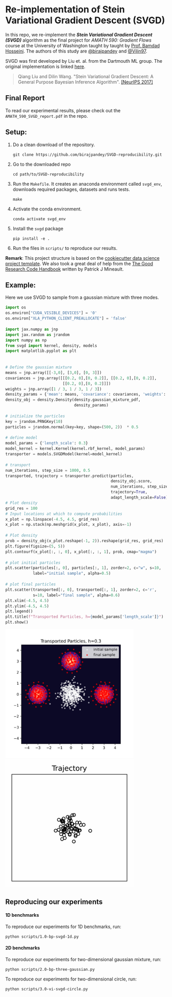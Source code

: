 # Re-implementation of Stein Variational Gradient Descent (SVGD)

In this repo, we re-implement the **_Stein Variational Gradient Descent 
(SVGD)_** 
algorithm as the final project for _AMATH 590: Gradient Flows_ course at the 
University of 
Washington taught by taught by [Prof. Bamdad Hosseini](https://bamdadhosseini.org).  The 
authors of this study are 
[@birajpandey](https://github.com/birajpandey) and [@Vilin97](https://github.com/Vilin97). 

SVGD was first developed by Liu et. al. from the Dartmouth ML group. The 
original implementation is linked [here](https://github.com/dilinwang820/Stein-Variational-Gradient-Descent).
> Qiang Liu and Dilin Wang. 
> "Stein Variational Gradient Descent: A General Purpose Bayesian Inference Algorithm".
> [[NeurIPS 2017]](https://proceedings.neurips.cc/paper/2016/file/b3ba8f1bee1238a2f37603d90b58898d-Paper.pdf)


## Final Report
To read our experimental results, please check out the `AMATH_590_SVGD_report.pdf` 
in the repo.

## Setup:

1. Do a clean download of the repository.
   ```
   git clone https://github.com/birajpandey/SVGD-reproducibility.git
   ```
2. Go to the downloaded repo
   ```
   cd path/to/SVGD-reproducibility
   ```
3. Run the `Makefile`. It creates an anaconda environment called `svgd_env`, 
   downloads  required  packages, datasets and runs tests.

   ```
   make 
   ```
3. Activate the conda environment. 

   ```
   conda activate svgd_env
   ```

4. Install the `svgd` package
   ```
   pip install -e .
   ```
   
5. Run the files in `scripts/` to reproduce our results. 

__Remark__: This project structure is based on the 
<a target="_blank" href="https://drivendata.github.io/cookiecutter-data-science/">
cookiecutter data science project template</a>. We also took a great deal of 
help from the <a target="_blank" href="https://goodresearch.dev/#alternative-formats">
The Good Research Code Handbook</a> written by Patrick J Mineault. 

## Example:
Here we use SVGD to sample from a gaussian mixture with three modes.
```python
import os
os.environ["CUDA_VISIBLE_DEVICES"] = '0'
os.environ["XLA_PYTHON_CLIENT_PREALLOCATE"] = 'false'

import jax.numpy as jnp
import jax.random as jrandom
import numpy as np
from svgd import kernel, density, models
import matplotlib.pyplot as plt


# Define the gaussian mixture
means = jnp.array([[-3,0], [3,0], [0, 3]])
covariances = jnp.array([[[0.2, 0],[0, 0.2]], [[0.2, 0],[0, 0.2]],
                         [[0.2, 0],[0, 0.2]]])
weights = jnp.array([1 / 3, 1 / 3, 1 / 3])
density_params = {'mean': means, 'covariance': covariances, 'weights': weights}
density_obj = density.Density(density.gaussian_mixture_pdf,
                              density_params)

# initialize the particles
key = jrandom.PRNGKey(10)
particles = jrandom.normal(key=key, shape=(500, 2))  * 0.5

# define model
model_params = {'length_scale': 0.3}
model_kernel = kernel.Kernel(kernel.rbf_kernel, model_params)
transporter = models.SVGDModel(kernel=model_kernel)

# transport
num_iterations, step_size = 1000, 0.5
transported, trajectory = transporter.predict(particles,
                                              density_obj.score,
                                              num_iterations, step_size,
                                              trajectory=True, 
                                              adapt_length_scale=False)
# Plot density
grid_res = 100
# Input locations at which to compute probabilities
x_plot = np.linspace(-4.5, 4.5, grid_res)
x_plot = np.stack(np.meshgrid(x_plot, x_plot), axis=-1)

# Plot density
prob = density_obj(x_plot.reshape(-1, 2)).reshape(grid_res, grid_res)
plt.figure(figsize=(5, 5))
plt.contourf(x_plot[:, :, 0], x_plot[:, :, 1], prob, cmap="magma")

# plot initial particles
plt.scatter(particles[:, 0], particles[:, 1], zorder=2, c="w", s=10,
            label="initial sample", alpha=0.5)

# plot final particles
plt.scatter(transported[:, 0], transported[:, 1], zorder=2, c='r',
            s=10, label="final sample", alpha=0.6)
plt.xlim(-4.5, 4.5)
plt.ylim(-4.5, 4.5)
plt.legend()
plt.title(f"Transported Particles, h={model_params['length_scale']}")
plt.show()
``` 


<p float="left">
  <img src="3_gaussians.png" width="400" />
  <img src="3_gaussians_trajectory_video.gif" width="400" /> 
</p>

## Reproducing our experiments

#### 1D benchmarks
To reproduce our experiments for 1D benchmarks, run:
```
python scripts/1.0-bp-svgd-1d.py
```
#### 2D benchmarks

To reproduce our experiments for two-dimensional gaussian mixture, run:
```
python scripts/2.0-bp-three-gaussian.py
```

To reproduce our experiments for two-dimensional circle, run:
```
python scripts/3.0-vi-svgd-circle.py
```